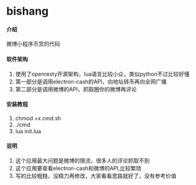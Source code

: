 # bishang

#### 介绍
微博小程序币赏的代码

#### 软件架构
1.  使用了openresty开源架构，lua语言比较小众，类似python不过比较好懂
2.  第一部分是调用electron-cash的API，向地址转币再向全网广播
3.  第二部分是调用微博的API，抓取圈你的微博再评论


#### 安装教程

1.  chmod +x cmd.sh
2.  ./cmd
3.  lua init.lua

#### 说明

1.  这个应用最大问题是微博的限流，很多人的评论抓取不到
2.  这个应用要查看electron-cash和微博的API,比较繁琐
3.  写的比较粗糙，没精力再修改，大家看看思路就好了，没有参考价值

